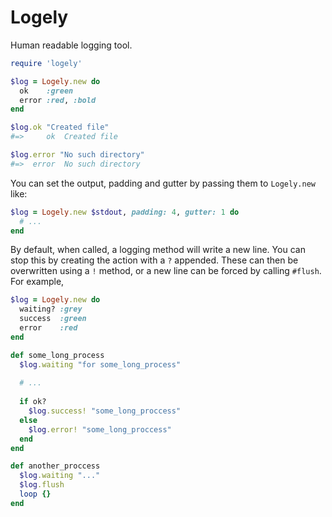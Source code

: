 # Logely

Human readable logging tool.

``` ruby
require 'logely'

$log = Logely.new do
  ok    :green
  error :red, :bold
end

$log.ok "Created file"
#=>     ok  Created file

$log.error "No such directory"
#=>  error  No such directory  
```

You can set the output, padding and gutter by passing them to `Logely.new` like:

``` ruby
$log = Logely.new $stdout, padding: 4, gutter: 1 do
  # ...
end
```

By default, when called, a logging method will write a new line. You can stop
this by creating the action with a `?` appended. These can then be overwritten
using a `!` method, or a new line can be forced by calling `#flush`. For
example,

``` ruby
$log = Logely.new do
  waiting? :grey
  success  :green
  error    :red
end

def some_long_process
  $log.waiting "for some_long_process"
  
  # ...
  
  if ok?
    $log.success! "some_long_proccess"
  else
    $log.error! "some_long_proccess"
  end
end

def another_proccess
  $log.waiting "..."
  $log.flush
  loop {}
end
```
